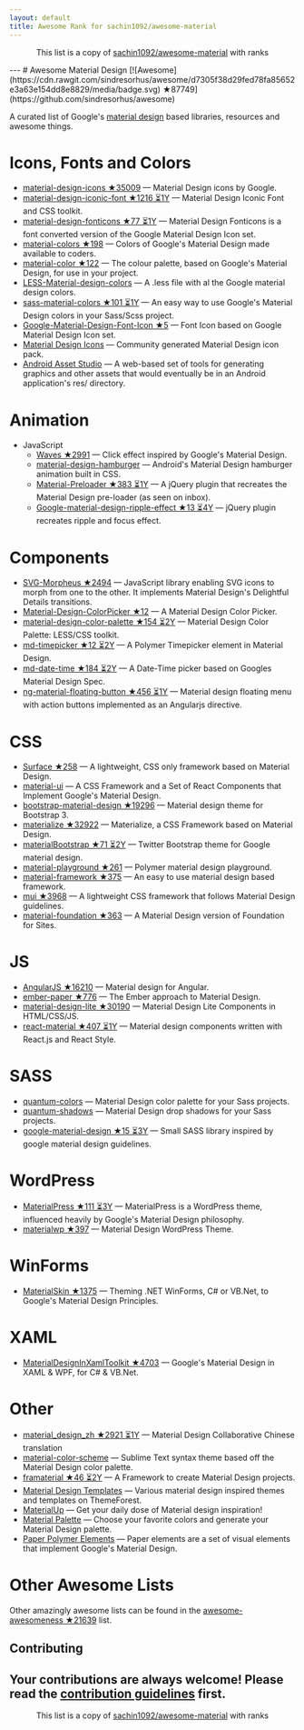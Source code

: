 ```yaml
---
layout: default
title: Awesome Rank for sachin1092/awesome-material
---
```


<p align="center">
	This list is a copy of <a href="https://github.com/sachin1092/awesome-material">sachin1092/awesome-material</a> with ranks
</p>
---
# Awesome Material Design [![Awesome](https://cdn.rawgit.com/sindresorhus/awesome/d7305f38d29fed78fa85652e3a63e154dd8e8829/media/badge.svg) ★87749](https://github.com/sindresorhus/awesome)

A curated list of Google's [material design](http://www.google.com/design/spec) based libraries, resources and awesome things.

Icons, Fonts and Colors
==
  - [material-design-icons ★35009](https://github.com/google/material-design-icons) — Material Design icons by Google.
  - [material-design-iconic-font ★1216 ⏳1Y](https://github.com/zavoloklom/material-design-iconic-font) — Material Design Iconic Font and CSS toolkit.
  - [material-design-fonticons ★77 ⏳1Y](https://github.com/designjockey/material-design-fonticons) — Material Design Fonticons is a font converted version of the Google Material Design Icon set.
  - [material-colors ★198](https://github.com/shuhei/material-colors) — Colors of Google's Material Design made available to coders.
  - [material-color ★122](https://github.com/mrmlnc/material-color) — The colour palette, based on Google's Material Design, for use in your project.
  - [LESS-Material-design-colors](https://github.com/tisign/LESS-Material-design-colors) — A .less file with al the Google material design colors.
  - [sass-material-colors ★101 ⏳1Y](https://github.com/minusfive/sass-material-colors) — An easy way to use Google's Material Design colors in your Sass/Scss project.
  - [Google-Material-Design-Font-Icon ★5](https://github.com/Seb-L/Google-Material-Design-Font-Icon) — Font Icon based on Google Material Design Icon set.
  - [Material Design Icons](https://materialdesignicons.com/) — Community generated Material Design icon pack.
  - [Android Asset Studio](https://romannurik.github.io/AndroidAssetStudio/) — A web-based set of tools for generating graphics and other assets that would eventually be in an Android application's res/ directory.

Animation
==
  - JavaScript
    - [Waves ★2991](https://github.com/fians/Waves) — Click effect inspired by Google's Material Design.
    - [material-design-hamburger](https://github.com/swirlycheetah/material-design-hamburger) — Android's Material Design hamburger animation built in CSS.
    - [Material-Preloader ★383 ⏳1Y](https://github.com/aarondo/Material-Preloader) — A jQuery plugin that recreates the Material Design pre-loader (as seen on inbox).
    - [Google-material-design-ripple-effect ★13 ⏳4Y](https://github.com/ninox92/Google-material-design-ripple-effect) — jQuery plugin recreates ripple and focus effect.
  
Components
==
  - [SVG-Morpheus ★2494](https://github.com/alexk111/SVG-Morpheus) — JavaScript library enabling SVG icons to morph from one to the other. It implements Material Design's Delightful Details transitions.
  - [Material-Design-ColorPicker ★12](https://github.com/Fraina/Material-Design-ColorPicker) — A Material Design Color Picker.
  - [material-design-color-palette ★154 ⏳2Y](https://github.com/zavoloklom/material-design-color-palette) — Material Design Color Palette: LESS/CSS toolkit.
  - [md-timepicker ★12 ⏳2Y](https://github.com/dotlouis/md-timepicker) — A Polymer Timepicker element in Material Design.
  - [md-date-time ★184 ⏳2Y](https://github.com/SimeonC/md-date-time) — A Date-Time picker based on Googles Material Design Spec.
  - [ng-material-floating-button ★456 ⏳1Y](https://github.com/nobitagit/ng-material-floating-button) — Material design floating menu with action buttons implemented as an Angularjs directive.


CSS
==
  - [Surface ★258](https://github.com/mildrenben/surface) — A lightweight, CSS only framework based on Material Design.
  - [material-ui](https://github.com/callemall/material-ui) — A CSS Framework and a Set of React Components that Implement Google's Material Design.
  - [bootstrap-material-design ★19296](https://github.com/FezVrasta/bootstrap-material-design) — Material design theme for Bootstrap 3.
  - [materialize ★32922](https://github.com/Dogfalo/materialize) — Materialize, a CSS Framework based on Material Design.
  - [materialBootstrap ★71 ⏳2Y](https://github.com/throrin19/materialBootstrap) — Twitter Bootstrap theme for Google material design.
  - [material-playground ★261](https://github.com/ebidel/material-playground) — Polymer material design playground.
  - [material-framework ★375](https://github.com/nt1m/material-framework) — An easy to use material design based framework.
  - [mui ★3968](https://github.com/muicss/mui) — A lightweight CSS framework that follows Material Design guidelines.
  - [material-foundation ★363](https://github.com/eucalyptuss/material-foundation) — A Material Design version of Foundation for Sites.

JS
==
  - [AngularJS ★16210](https://github.com/angular/material) — Material design for Angular.
  - [ember-paper ★776](https://github.com/miguelcobain/ember-paper) — The Ember approach to Material Design.
  - [material-design-lite ★30190](https://github.com/google/material-design-lite) — Material Design Lite Components in HTML/CSS/JS.
  - [react-material ★407 ⏳1Y](https://github.com/BerkeleyTrue/react-material) — Material design components written with React.js and React Style.


SASS
==
  - [quantum-colors](https://github.com/nkpfstr/quantum-colors) — Material Design color palette for your Sass projects.
  - [quantum-shadows](https://github.com/nkpfstr/quantum-shadows) — Material Design drop shadows for your Sass projects.
  - [google-material-design ★15 ⏳3Y](https://github.com/axyz/google-material-design) — Small SASS library inspired by google material design guidelines.


WordPress
==
  - [MaterialPress ★111 ⏳3Y](https://github.com/alexpatin/MaterialPress) — MaterialPress is a WordPress theme, influenced heavily by Google's Material Design philosophy.
  - [materialwp ★397](https://github.com/braginteractive/materialwp) — Material Design WordPress Theme.
  
 WinForms
==
- [MaterialSkin ★1375](https://github.com/IgnaceMaes/MaterialSkin) — Theming .NET WinForms, C# or VB.Net, to Google's Material Design Principles.

XAML
==
 - [MaterialDesignInXamlToolkit ★4703](https://github.com/ButchersBoy/MaterialDesignInXamlToolkit) — Google's Material Design in XAML & WPF, for C# & VB.Net.

Other
==
  - [material_design_zh ★2921 ⏳1Y](https://github.com/1sters/material_design_zh) — Material Design Collaborative Chinese translation
  - [material-color-scheme](https://github.com/paradox41/material-color-scheme) — Sublime Text syntax theme based off the Material Design color palette.
  - [framaterial ★46 ⏳2Y](https://github.com/Framaterial/framaterial) — A Framework to create Material Design projects.
  - [Material Design Templates](http://themeforest.net/tags/material%20design) — Various material design inspired themes and templates on ThemeForest.
  - [MaterialUp](http://www.materialup.com/) — Get your daily dose of Material design inspiration!
  - [Material Palette](http://www.materialpalette.com/) — Choose your favorite colors and generate your Material Design palette.
  - [Paper Polymer Elements](https://elements.polymer-project.org/browse?package=paper-elements) — Paper elements are a set of visual elements that implement Google's Material Design.
  
# Other Awesome Lists
Other amazingly awesome lists can be found in the [awesome-awesomeness ★21639](https://github.com/bayandin/awesome-awesomeness) list.

## Contributing

Your contributions are always welcome! Please read the [contribution guidelines](https://github.com/sachin1092/awesome-material/blob/master/contributing.md) first.
---
<p align="center">
	This list is a copy of <a href="https://github.com/sachin1092/awesome-material">sachin1092/awesome-material</a> with ranks
</p>
